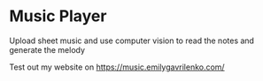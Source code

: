 # Music Player

Upload sheet music and use computer vision to read the notes and generate the melody 

Test out my website on https://music.emilygavrilenko.com/

